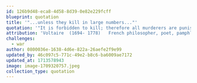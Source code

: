 ```yaml
---
id: 126b9d48-eca8-4d58-8d39-0e82e229fcff
blueprint: quotation
title: '"...unless they kill in large numbers..."'
quotation: '"It is forbidden to kill; therefore all murderers are punished unless they kill in large numbers and to the sound of trumpets."'
attribution: 'Voltaire  (1694- 1778)   French philosopher, poet, pamphleteer and fiction writer'
challenges:
  - war
author: 0800036e-1638-4d6e-822a-26aefe2f9e99
updated_by: 46c097c5-771c-49e2-b8c6-ba6009ae7172
updated_at: 1713578943
image: image-1709320757.jpeg
collection_type: quotation
---
```

